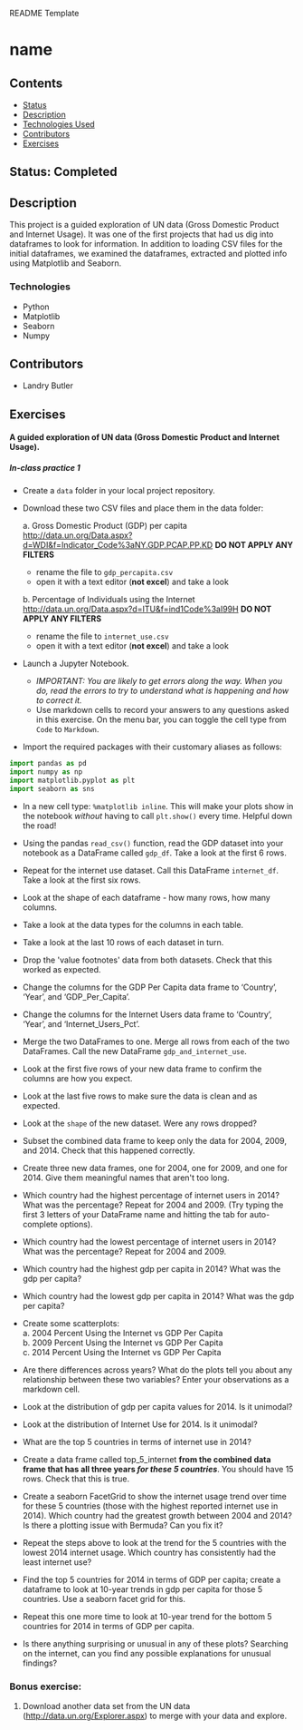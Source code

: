 README    Template

# name

## Contents
- [Status](#Status)
- [Description](#Description)
- [Technologies Used](#Technologies)
- [Contributors](#Contributors)
- [Exercises](#Exercises)


## Status: Completed

## Description
This project is a guided exploration of UN data (Gross Domestic Product and Internet Usage). 
It was one of the first projects that had us dig into dataframes to look for information. In addition to loading CSV files for the initial dataframes, we examined the dataframes, extracted and plotted info using Matplotlib and Seaborn.

### Technologies
- Python
- Matplotlib
- Seaborn
- Numpy

## Contributors
- Landry Butler

## Exercises
#### A guided exploration of UN data (Gross Domestic Product and Internet Usage). 

##### In-class practice 1  

* Create a `data` folder in your local project repository.  

* Download these two CSV files and place them in the data folder:

    a.	Gross Domestic Product (GDP) per capita http://data.un.org/Data.aspx?d=WDI&f=Indicator_Code%3aNY.GDP.PCAP.PP.KD **DO NOT APPLY ANY FILTERS**
     - rename the file to `gdp_percapita.csv`
     - open it with a text editor (**not excel**) and take a look

    b.	Percentage of Individuals using the Internet http://data.un.org/Data.aspx?d=ITU&f=ind1Code%3aI99H  **DO NOT APPLY ANY FILTERS**
     - rename the file to `internet_use.csv`
     - open it with a text editor (**not excel**) and take a look

* Launch a Jupyter Notebook. 
  - _*IMPORTANT:  You are likely to get errors along the way. When you do, read the errors to try to understand what is happening and how to correct it.*_
  - Use markdown cells to record your answers to any questions asked in this exercise. On the menu bar, you can toggle the cell type from `Code` to `Markdown`.

* Import the required packages with their customary aliases as follows:

```python
import pandas as pd 
import numpy as np  
import matplotlib.pyplot as plt  
import seaborn as sns
```
   
* In a new cell type: `%matplotlib inline`.
This will make your plots show in the notebook _without_ having to call `plt.show()` every time.
Helpful down the road!

* Using the pandas `read_csv()` function, read the GDP dataset into your notebook as a DataFrame called `gdp_df`. 
Take a look at the first 6 rows.

* Repeat for the internet use dataset. 
Call this DataFrame `internet_df`. 
Take a look at the first six rows.

* Look at the shape of each dataframe - how many rows, how many columns.

* Take a look at the data types for the columns in each table.

* Take a look at the last 10 rows of each dataset in turn.

* Drop the 'value footnotes' data from both datasets. 
Check that this worked as expected.

* Change the columns for the GDP Per Capita data frame to ‘Country’, ‘Year’, and ‘GDP_Per_Capita’.

* Change the columns for the Internet Users data frame to ‘Country’, ‘Year’, and ‘Internet_Users_Pct’.

* Merge the two DataFrames to one. 
Merge all rows from each of the two DataFrames. 
Call the new DataFrame `gdp_and_internet_use`.

* Look at the first five rows of your new data frame to confirm the columns are how you expect.

* Look at the last five rows to make sure the data is clean and as expected.

* Look at the `shape` of the new dataset.
Were any rows dropped?

* Subset the combined data frame to keep only the data for 2004, 2009, and 2014. 
Check that this happened correctly.

* Create three new data frames, one for 2004, one for 2009, and one for 2014. 
Give them meaningful names that aren't too long.

* Which country had the highest percentage of internet users in 2014? 
What was the percentage? 
Repeat for 2004 and 2009.
(Try typing the first 3 letters of your DataFrame name and hitting the tab for auto-complete options).

* Which country had the lowest percentage of internet users in 2014? 
What was the percentage?
Repeat for 2004 and 2009.

* Which country had the highest gdp per capita in 2014? 
What was the gdp per capita?

* Which country had the lowest gdp per capita in 2014? 
What was the gdp per capita?

* Create some scatterplots:  
    a.  2004 Percent Using the Internet vs GDP Per Capita  
    b.	2009 Percent Using the Internet vs GDP Per Capita  
    c.	2014 Percent Using the Internet vs GDP Per Capita  

* Are there differences across years? 
What do the plots tell you about any relationship between these two variables? 
Enter your observations as a markdown cell.

* Look at the distribution of gdp per capita values for 2014. 
Is it unimodal?

* Look at the distribution of Internet Use for 2014. 
Is it unimodal?

* What are the top 5 countries in terms of internet use in 2014?

* Create a data frame called top_5_internet **from the combined data frame that has all three years _for these 5 countries_**. 
You should have 15 rows. 
Check that this is true.

* Create a seaborn FacetGrid to show the internet usage trend over time for these 5 countries (those with the highest reported internet use in 2014). 
Which country had the greatest growth between 2004 and 2014? 
Is there a plotting issue with Bermuda? 
Can you fix it?

* Repeat the steps above to look at the trend for the 5 countries with the lowest 2014 internet usage. 
Which country has consistently had the least internet use?

* Find the top 5 countries for 2014 in terms of GDP per capita; 
create a dataframe to look at 10-year trends in gdp per capita for those 5 countries. 
Use a seaborn facet grid for this.

* Repeat this one more time to look at 10-year trend for the bottom 5 countries for 2014 in terms of GDP per capita.

* Is there anything surprising or unusual in any of these plots? Searching on the internet, can you find any possible explanations for unusual findings?


### Bonus exercise:
1.    Download another data set from the UN data (http://data.un.org/Explorer.aspx) to merge with your data and explore.

